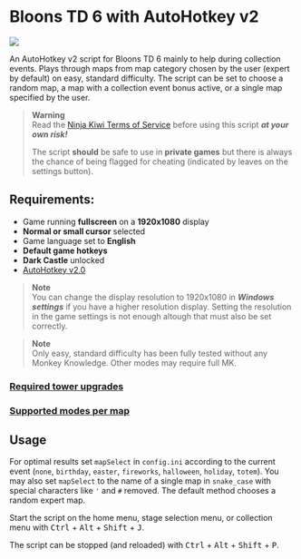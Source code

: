 # Bloons TD 6 with AutoHotkey v2

[![](https://dcbadge.vercel.app/api/server/nzJgMjt)](https://discord.gg/nzJgMjt)

An AutoHotkey v2 script for Bloons TD 6 mainly to help during collection events. Plays through maps
from map category chosen by the user (expert by default) on easy, standard difficulty. The script
can be set to choose a random map, a map with a collection event bonus active, or a single map
specified by the user.

> **Warning**  
> Read the [Ninja Kiwi Terms of Service](https://ninjakiwi.com/terms) before using this script
> **_at your own risk!_**
>
> The script **should** be safe to use in **private games** but there is always the chance of being
> flagged for cheating (indicated by leaves on the settings button).

## Requirements:
- Game running **fullscreen** on a **1920x1080** display
- **Normal or small cursor** selected
- Game language set to **English**
- **Default game hotkeys**
- **Dark Castle** unlocked
- [AutoHotkey v2.0](https://www.autohotkey.com/)

> **Note**  
> You can change the display resolution to 1920x1080 in **_Windows settings_** if you have a higher
> resolution display. Setting the resolution in the game settings is not enough altough that must
> also be set correctly.

> **Note**  
> Only easy, standard difficulty has been fully tested without any Monkey Knowledge. Other
> modes may require full MK.

### [Required tower upgrades](/docs/required_towers.md)
### [Supported modes per map](/docs/mode_support.md)

## Usage
For optimal results set `mapSelect` in `config.ini` according to the current event (`none`,
`birthday`, `easter`, `fireworks`, `halloween`, `holiday`, `totem`). You may also set `mapSelect`
to the name of a single map in `snake_case` with special characters like `'` and `#` removed. The
default method chooses a random expert map.

Start the script on the home menu, stage selection menu, or collection menu with <kbd>Ctrl</kbd> +
<kbd>Alt</kbd> + <kbd>Shift</kbd> + <kbd>J</kbd>.

The script can be stopped (and reloaded) with <kbd>Ctrl</kbd> + <kbd>Alt</kbd> + <kbd>Shift</kbd> +
<kbd>P</kbd>.
